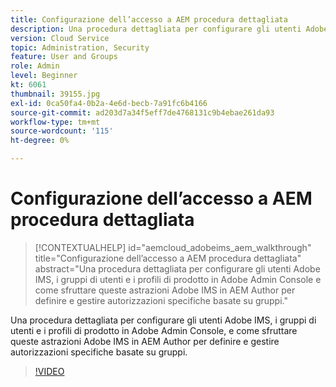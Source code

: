 ```yaml
---
title: Configurazione dell’accesso a AEM procedura dettagliata
description: Una procedura dettagliata per configurare gli utenti Adobe IMS, i gruppi di utenti e i profili di prodotto in Adobe Admin Console, e come sfruttare queste astrazioni Adobe IMS in AEM Author per definire e gestire autorizzazioni specifiche basate su gruppi.
version: Cloud Service
topic: Administration, Security
feature: User and Groups
role: Admin
level: Beginner
kt: 6061
thumbnail: 39155.jpg
exl-id: 0ca50fa4-0b2a-4e6d-becb-7a91fc6b4166
source-git-commit: ad203d7a34f5eff7de4768131c9b4ebae261da93
workflow-type: tm+mt
source-wordcount: '115'
ht-degree: 0%

---
```


# Configurazione dell’accesso a AEM procedura dettagliata

>[!CONTEXTUALHELP]
>id="aemcloud_adobeims_aem_walkthrough"
>title="Configurazione dell’accesso a AEM procedura dettagliata"
>abstract="Una procedura dettagliata per configurare gli utenti Adobe IMS, i gruppi di utenti e i profili di prodotto in Adobe Admin Console e come sfruttare queste astrazioni Adobe IMS in AEM Author per definire e gestire autorizzazioni specifiche basate su gruppi."

Una procedura dettagliata per configurare gli utenti Adobe IMS, i gruppi di utenti e i profili di prodotto in Adobe Admin Console, e come sfruttare queste astrazioni Adobe IMS in AEM Author per definire e gestire autorizzazioni specifiche basate su gruppi.

>[!VIDEO](https://video.tv.adobe.com/v/39155/?quality=12&learn=on)
